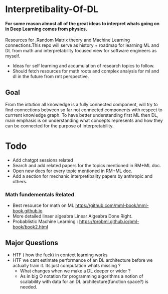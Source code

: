 # Interpretibality-Of-DL
#### For some reason almost all of the great ideas to interpret whats going on in  Deep Learning comes from physics.
Resources for ,Random Matrix theory and Machine Learning connections.This repo will serve as history + roadmap for learning ML and DL from math  and interpretability focused view for software engineers as myself.
+ Ideas for self learning and accumulation of research topics to follow.
+ Should fetch resources for math roots and complex analysis for ml and dl in the future from rmt perspective. 

## Goal
From the intution all knowledge is a fully connected component, will try to find connections between so far not connected components with respect to currrent knowledge graph. To have better understanding first ML then DL, main emphasis is on understanding what concepts represents and how they can be connected for the purpose of interpretability. 

# Todo
+ Add chatgpt sessions related
+ Search and add related papers for the topics mentioned in RM+ML doc.
+ Open new docs for every topic mentioned in RM+ML doc.
+ Add a section for mechanic interpretibality papers by anthropic and others.

###  Math fundementals Related
+ Best resource for math on ML  https://github.com/mml-book/mml-book.github.io
+ More detailed linaer algeabra Linear Algeabra Done Right.
+ Probablistic Machine Learning : https://probml.github.io/pml-book/book2.html
  
## Major Questions
+ HTF ( how the fuck) in context learning works
+ HTF we cant estimate performance of an DL architecture before we actually train it. Its just computation whats missing ?
  + What changes when we make a DL deeper or wider ?
  + As in big O notation for programming algorithms a notion of scalability with data for an DL architecture(function space?) is needed. 
